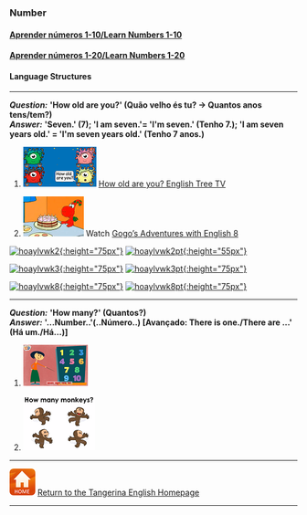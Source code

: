 ### Number

#### [Aprender números 1-10/Learn Numbers 1-10](https://tangerina-pt.github.io/English/Number_B_I)  
#### [Aprender números 1-20/Learn Numbers 1-20](https://tangerina-pt.github.io/English/Number_B_II)

#### Language Structures
***

<!--**Question:*** **'How old are you?' (Quantos anos tens?)**  
***Answer:*** **'I'm ____ years old.' (Tenho ___ anos.)**-->

***Question:*** **'How old are you?' (Quão velho és tu? -> Quantos anos tens/tem?)**  
***Answer:*** **'Seven.' (7); 'I am seven.'= 'I'm seven.' (Tenho 7.); 'I am seven years old.' = 'I'm seven years old.' (Tenho 7 anos.)** 

1. [![hoay](/images/hoay.PNG)](https://www.youtube.com/watch?v=x2cI4ZgsYU4) [How old are you? English Tree TV](https://www.youtube.com/watch?v=x2cI4ZgsYU4)

2. [![gae8](/images/gae8.PNG)](https://www.youtube.com/watch?v=sn4sp4YGz0E) Watch [Gogo’s Adventures with English 8](https://www.youtube.com/watch?v=sn4sp4YGz0E)

[![hoaylvwk2](https://1blockatatime.github.io/English/images2/hoaylvwk2.PNG){:height="75px"}](https://www.liveworksheets.com/cu654117jy) [![hoaylvwk2pt](https://1blockatatime.github.io/English/images2/hoaylvwk2_pt.png){:height="55px"}](https://www.liveworksheets.com/cu654117jy)  

[![hoaylvwk3](https://1blockatatime.github.io/English/images2/hoaylvwk3.PNG){:height="75px"}](https://www.liveworksheets.com/worksheets/en/English_as_a_Second_Language_(ESL)/The_age/HOW_OLD_ARE_YOU$_kl202809sx) [![hoaylvwk3pt](https://1blockatatime.github.io/English/images2/hoaylvwk3_pt.png){:height="75px"}](https://www.liveworksheets.com/worksheets/en/English_as_a_Second_Language_(ESL)/The_age/HOW_OLD_ARE_YOU$_kl202809sx)  
 
[![hoaylvwk8](https://1blockatatime.github.io/English/images2/hoaylvwk8.PNG){:height="75px"}](https://www.liveworksheets.com/ga82795qi) [![hoaylvwk8pt](https://1blockatatime.github.io/English/images2/hoaylvwk8_pt.png){:height="75px"}](https://www.liveworksheets.com/ga82795qi)  

***

***Question:*** **'How many?' (Quantos?)**  
***Answer:*** **'...Number..'(..Número..) [Avançado: There is one./There are ...' (Há um./Há...)]**

1. [![oxeuhm](/images/oxeuhm.PNG)](https://www.youtube.com/watch?v=G3zaC5onBvM)

2. [![hmanmk](/images/hmanmk.png)](https://www.youtube.com/watch?v=bUvbOtOGeUs)

***

[![home](/images/home.PNG)](https://tangerina-pt.github.io/English) [Return to the Tangerina English Homepage](https://tangerina-pt.github.io/English)

***
